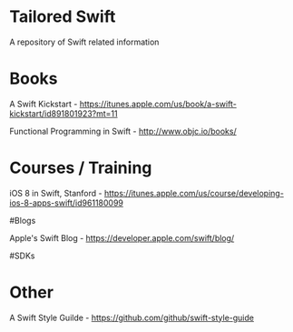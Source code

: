 # Tailored Swift
A repository of Swift related information

# Books

A Swift Kickstart - https://itunes.apple.com/us/book/a-swift-kickstart/id891801923?mt=11

Functional Programming in Swift - http://www.objc.io/books/

# Courses / Training

iOS 8 in Swift, Stanford - https://itunes.apple.com/us/course/developing-ios-8-apps-swift/id961180099

#Blogs

Apple's Swift Blog - https://developer.apple.com/swift/blog/

#SDKs

# Other

A Swift Style Guilde - https://github.com/github/swift-style-guide

